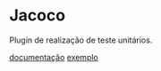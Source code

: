 # Jacoco

Plugin de realização de teste unitários.

[documentação](https://www.eclemma.org/jacoco/trunk/doc/maven.html)
[exemplo](tdd.xml)

